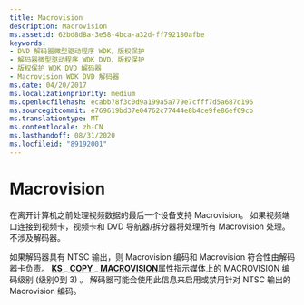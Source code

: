 ```yaml
---
title: Macrovision
description: Macrovision
ms.assetid: 62bd8d8a-3e58-4bca-a32d-ff792180afbe
keywords:
- DVD 解码器微型驱动程序 WDK，版权保护
- 解码器微型驱动程序 WDK DVD，版权保护
- 版权保护 WDK DVD 解码器
- Macrovision WDK DVD 解码器
ms.date: 04/20/2017
ms.localizationpriority: medium
ms.openlocfilehash: ecabb78f3c0d9a199a5a779e7cfff7d5a687d196
ms.sourcegitcommit: e769619bd37e04762c77444e8b4ce9fe86ef09cb
ms.translationtype: MT
ms.contentlocale: zh-CN
ms.lasthandoff: 08/31/2020
ms.locfileid: "89192001"
---
```

# <a name="macrovision"></a>Macrovision





在离开计算机之前处理视频数据的最后一个设备支持 Macrovision。 如果视频端口连接到视频卡，视频卡和 DVD 导航器/拆分器将处理所有 Macrovision 处理。 不涉及解码器。

如果解码器具有 NTSC 输出，则 Macrovision 编码和 Macrovision 符合性由解码器卡负责。 [**KS \_ COPY \_ MACROVISION**](/windows-hardware/drivers/ddi/ksmedia/ns-ksmedia-_ks_copy_macrovision)属性指示媒体上的 MACROVISION 编码级别 (级别0到 3) 。 解码器可能会使用此信息来启用或禁用针对 NTSC 输出的 Macrovision 编码。

 

